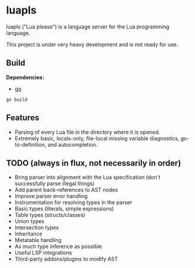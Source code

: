 # luapls

luapls ("Lua please") is a language server for the Lua programming language.

This project is under very heavy development and is not ready for use.

## Build

**Dependencies:**
- [go](https://go.dev)

```
go build
```

## Features

- Parsing of every Lua file in the directory where it is opened.
- Extremely basic, locals-only, file-local missing variable diagnostics, go-to-definition, and autocompletion.

## TODO (always in flux, not necessarily in order)

- Bring parser into alignment with the Lua specification (don't successfully parse illegal things)
- Add parent back-references to AST nodes
- Improve parser error handling
- Instrumentation for resolving types in the parser
- Basic types (literals, simple expressions)
- Table types (structs/classes)
- Union types
- Intersection types
- Inheritance
- Metatable handling
- As much type inference as possible
- Useful LSP integrations
- Third-party addons/plugins to modify AST
